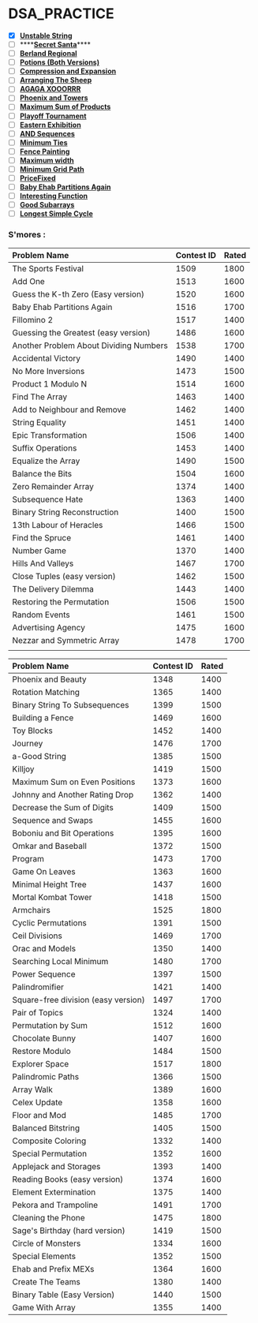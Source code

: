 # DSA\_PRACTICE

* [x] [**Unstable String**](https://codeforces.com/problemset/problem/1535/C)
* [ ] \*\*\*\*[**Secret Santa**](https://codeforces.com/contest/1530/problem/D)\*\*\*\*
* [ ] [**Berland Regional**](https://codeforces.com/problemset/problem/1519/C)
* [ ] [**Potions \(Both Versions\)**](https://codeforces.com/problemset/problem/1526/C2)
* [ ] [**Compression and Expansion**](https://codeforces.com/problemset/problem/1523/C)
* [ ] [**Arranging The Sheep**](https://codeforces.com/problemset/problem/1520/E)
* [ ] [**AGAGA XOOORRR**](https://codeforces.com/problemset/problem/1516/B)
* [ ] [**Phoenix and Towers**](https://codeforces.com/problemset/problem/1515/C)
* [ ] [**Maximum Sum of Products**](https://codeforces.com/problemset/problem/1519/D)
* [ ] [**Playoff Tournament**](https://codeforces.com/problemset/problem/1535/D#:~:text=Problem%20%2D%201535D%20%2D%20Codeforces&text=2k%20teams%20participate%20in,are%20played%20in%20that%20phase%29)
* [ ] [**Eastern Exhibition**](https://codeforces.com/problemset/problem/1486/B)
* [ ] [**AND Sequences**](https://codeforces.com/problemset/problem/1513/B)
* [ ] [**Minimum Ties**](https://codeforces.com/problemset/problem/1487/C)
* [ ] [**Fence Painting**](https://codeforces.com/problemset/problem/1481/C)
* [ ] [**Maximum width**](https://codeforces.com/problemset/problem/1492/C)
* [ ] [**Minimum Grid Path**](https://codeforces.com/problemset/problem/1499/C)
* [ ] [**PriceFixed**](https://codeforces.com/problemset/problem/1539/D)
* [ ] [**Baby Ehab Partitions Again**](https://codeforces.com/problemset/problem/1516/C)
* [ ] [**Interesting Function**](https://codeforces.com/problemset/problem/1538/F)
* [ ] [**Good Subarrays**](https://codeforces.com/problemset/problem/1398/C)
* [ ] [**Longest Simple Cycle**](https://codeforces.com/problemset/problem/1476/C)

### S'mores :

| Problem Name | Contest ID | Rated |
| :--- | :--- | :--- |
| The Sports Festival | 1509 | 1800 |
| Add One | 1513 | 1600 |
| Guess the K-th Zero \(Easy version\) | 1520 | 1600 |
| Baby Ehab Partitions Again | 1516 | 1700 |
| Fillomino 2 | 1517 | 1400 |
| Guessing the Greatest \(easy version\) | 1486 | 1600 |
| Another Problem About Dividing Numbers | 1538 | 1700 |
| Accidental Victory | 1490 | 1400 |
| No More Inversions | 1473 | 1500 |
| Product 1 Modulo N | 1514 | 1600 |
| Find The Array | 1463 | 1400 |
| Add to Neighbour and Remove | 1462 | 1400 |
| String Equality | 1451 | 1400 |
| Epic Transformation | 1506 | 1400 |
| Suffix Operations | 1453 | 1400 |
| Equalize the Array | 1490 | 1500 |
| Balance the Bits | 1504 | 1600 |
| Zero Remainder Array | 1374 | 1400 |
| Subsequence Hate | 1363 | 1400 |
| Binary String Reconstruction | 1400 | 1500 |
| 13th Labour of Heracles | 1466 | 1500 |
| Find the Spruce | 1461 | 1400 |
| Number Game | 1370 | 1400 |
| Hills And Valleys | 1467 | 1700 |
| Close Tuples \(easy version\) | 1462 | 1500 |
| The Delivery Dilemma | 1443 | 1400 |
| Restoring the Permutation | 1506 | 1500 |
| Random Events | 1461 | 1500 |
| Advertising Agency | 1475 | 1600 |
| Nezzar and Symmetric Array | 1478 | 1700 |
|  |  |  |



| Problem Name | Contest ID | Rated |
| :--- | :--- | :--- |
| Phoenix and Beauty | 1348 | 1400 |
| Rotation Matching | 1365 | 1400 |
| Binary String To Subsequences | 1399 | 1500 |
| Building a Fence | 1469 | 1600 |
| Toy Blocks | 1452 | 1400 |
| Journey | 1476 | 1700 |
| a-Good String | 1385 | 1500 |
| Killjoy | 1419 | 1500 |
| Maximum Sum on Even Positions | 1373 | 1600 |
| Johnny and Another Rating Drop | 1362 | 1400 |
| Decrease the Sum of Digits | 1409 | 1500 |
| Sequence and Swaps | 1455 | 1600 |
| Boboniu and Bit Operations | 1395 | 1600 |
| Omkar and Baseball | 1372 | 1500 |
| Program | 1473 | 1700 |
| Game On Leaves | 1363 | 1600 |
| Minimal Height Tree | 1437 | 1600 |
| Mortal Kombat Tower | 1418 | 1500 |
| Armchairs | 1525 | 1800 |
| Cyclic Permutations | 1391 | 1500 |
| Ceil Divisions | 1469 | 1700 |
| Orac and Models | 1350 | 1400 |
| Searching Local Minimum | 1480 | 1700 |
| Power Sequence | 1397 | 1500 |
| Palindromifier | 1421 | 1400 |
| Square-free division \(easy version\) | 1497 | 1700 |
| Pair of Topics | 1324 | 1400 |
| Permutation by Sum | 1512 | 1600 |
| Chocolate Bunny | 1407 | 1600 |
| Restore Modulo | 1484 | 1500 |
| Explorer Space | 1517 | 1800 |
| Palindromic Paths | 1366 | 1500 |
| Array Walk | 1389 | 1600 |
| Celex Update | 1358 | 1600 |
| Floor and Mod | 1485 | 1700 |
| Balanced Bitstring | 1405 | 1500 |
| Composite Coloring | 1332 | 1400 |
| Special Permutation | 1352 | 1600 |
| Applejack and Storages | 1393 | 1400 |
| Reading Books \(easy version\) | 1374 | 1600 |
| Element Extermination | 1375 | 1400 |
| Pekora and Trampoline | 1491 | 1700 |
| Cleaning the Phone | 1475 | 1800 |
| Sage's Birthday \(hard version\) | 1419 | 1500 |
| Circle of Monsters | 1334 | 1600 |
| Special Elements | 1352 | 1500 |
| Ehab and Prefix MEXs | 1364 | 1600 |
| Create The Teams | 1380 | 1400 |
| Binary Table \(Easy Version\) | 1440 | 1500 |
| Game With Array | 1355 | 1400 |

